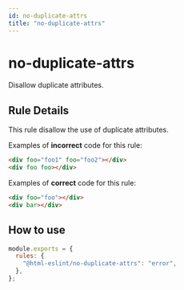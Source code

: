 ```yaml
---
id: no-duplicate-attrs
title: "no-duplicate-attrs"
---
```


# no-duplicate-attrs

Disallow duplicate attributes.

## Rule Details

This rule disallow the use of duplicate attributes.

Examples of **incorrect** code for this rule:

```html
<div foo="foo1" foo="foo2"></div>
<div foo foo></div>
```

Examples of **correct** code for this rule:

```html
<div foo="foo"></div>
<div bar></div>
```

## How to use

```js
module.exports = {
  rules: {
    "@html-eslint/no-duplicate-attrs": "error",
  },
};
```
